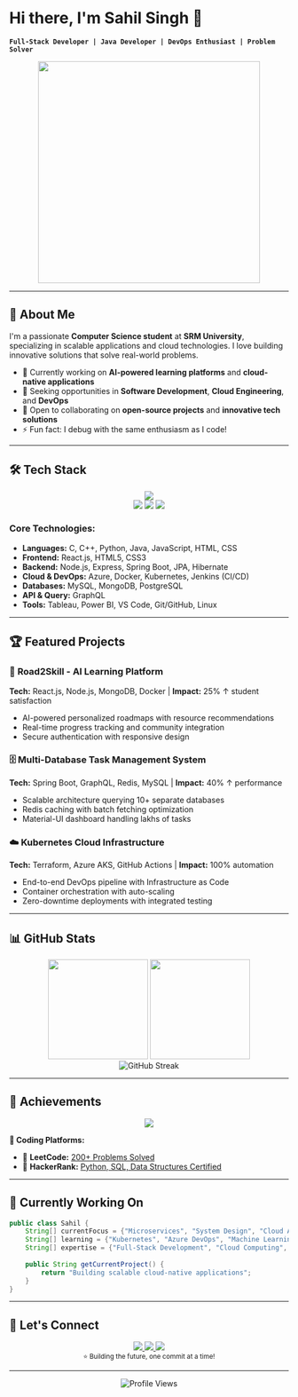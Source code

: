 # Hi there, I'm Sahil Singh 👋  

**`Full-Stack Developer | Java Developer | DevOps Enthusiast | Problem Solver`**

<div align="center">
  <img src="[https://i.pinimg.com/originals/90/70/32/9070324cdfc07c68d60eed0c39e77573.gif](https://i.pinimg.com/originals/90/70/32/9070324cdfc07c68d60eed0c39e77573.gif)" width="400"/>
</div>


---

## 🚀 **About Me**

I'm a passionate **Computer Science student** at **SRM University**, specializing in scalable applications and cloud technologies. I love building innovative solutions that solve real-world problems.

- 🔭 Currently working on **AI-powered learning platforms** and **cloud-native applications**
- 🌱 Seeking opportunities in **Software Development**, **Cloud Engineering**, and **DevOps**
- 👯 Open to collaborating on **open-source projects** and **innovative tech solutions**
- ⚡ Fun fact: I debug with the same enthusiasm as I code!

---

## 🛠️ **Tech Stack**

<div align="center">
  <img src="https://skillicons.dev/icons?i=c,cpp,python,java,javascript,html,css,react,nodejs,express,spring,hibernate,azure,docker,kubernetes,jenkins,mysql,mongodb,postgresql,graphql,git,github,vscode,linux" />
</div>

<div align="center">
  <img src="https://img.shields.io/badge/Tableau-E97627?style=for-the-badge&logo=tableau&logoColor=white" />
  <img src="https://img.shields.io/badge/Power%20BI-F2C811?style=for-the-badge&logo=powerbi&logoColor=black" />
  <img src="https://img.shields.io/badge/JPA-6DB33F?style=for-the-badge&logo=spring&logoColor=white" />
</div>

### **Core Technologies:**
- **Languages:** C, C++, Python, Java, JavaScript, HTML, CSS
- **Frontend:** React.js, HTML5, CSS3
- **Backend:** Node.js, Express, Spring Boot, JPA, Hibernate
- **Cloud & DevOps:** Azure, Docker, Kubernetes, Jenkins (CI/CD)
- **Databases:** MySQL, MongoDB, PostgreSQL
- **API & Query:** GraphQL
- **Tools:** Tableau, Power BI, VS Code, Git/GitHub, Linux

---

## 🏆 **Featured Projects**

### 🌟 **Road2Skill - AI Learning Platform**
**Tech:** React.js, Node.js, MongoDB, Docker | **Impact:** 25% ↑ student satisfaction
- AI-powered personalized roadmaps with resource recommendations
- Real-time progress tracking and community integration
- Secure authentication with responsive design

### 🗄️ **Multi-Database Task Management System**
**Tech:** Spring Boot, GraphQL, Redis, MySQL | **Impact:** 40% ↑ performance
- Scalable architecture querying 10+ separate databases
- Redis caching with batch fetching optimization
- Material-UI dashboard handling lakhs of tasks

### ☁️ **Kubernetes Cloud Infrastructure**
**Tech:** Terraform, Azure AKS, GitHub Actions | **Impact:** 100% automation
- End-to-end DevOps pipeline with Infrastructure as Code
- Container orchestration with auto-scaling
- Zero-downtime deployments with integrated testing

---

## 📊 **GitHub Stats**

<div align="center">
  <img height="180em" src="https://github-readme-stats.vercel.app/api?username=Sahil0502&show_icons=true&theme=tokyonight&include_all_commits=true&count_private=true"/>
  <img height="180em" src="https://github-readme-stats.vercel.app/api/top-langs/?username=Sahil0502&layout=compact&langs_count=8&theme=tokyonight"/>
</div>

<div align="center">
  <img src="https://github-readme-streak-stats.herokuapp.com/?user=Sahil0502&theme=tokyonight" alt="GitHub Streak"/>
</div>

---

## 🏅 **Achievements**

<div align="center">
  <img src="https://github-profile-trophy.vercel.app/?username=Sahil0502&theme=algolia&no-frame=false&row=1&column=6" />
</div>

**💪 Coding Platforms:**
- 🥇 **LeetCode:** [200+ Problems Solved](https://www.leetcode.com/sahil_s2003)
- 🥇 **HackerRank:** [Python, SQL, Data Structures Certified](https://www.hackerrank.com/ap21110010748l)

---

## 🎯 **Currently Working On**

```java
public class Sahil {
    String[] currentFocus = {"Microservices", "System Design", "Cloud Architecture"};
    String[] learning = {"Kubernetes", "Azure DevOps", "Machine Learning"};
    String[] expertise = {"Full-Stack Development", "Cloud Computing", "DevOps"};
    
    public String getCurrentProject() {
        return "Building scalable cloud-native applications";
    }
}
```

---

## 🤝 **Let's Connect**

<div align="center">
  <a href="https://linkedin.com/in/sahil-singh-ss9824">
    <img src="https://img.shields.io/badge/LinkedIn-0077B5?style=for-the-badge&logo=linkedin&logoColor=white" />
  </a>
  <a href="mailto:sahilsinghm32@gmail.com">
    <img src="https://img.shields.io/badge/Gmail-EA4335?style=for-the-badge&logo=gmail&logoColor=white" />
  </a>
  <a href="https://github.com/Sahil0502">
    <img src="https://img.shields.io/badge/GitHub-181717?style=for-the-badge&logo=github&logoColor=white" />
  </a>
</div>

<div align="center">
  <sub>⭐ Building the future, one commit at a time!</sub>
</div>

---

<div align="center">
  <img src="https://komarev.com/ghpvc/?username=Sahil0502&label=Profile%20Views&color=0e75b6&style=flat" alt="Profile Views" />
</div>
